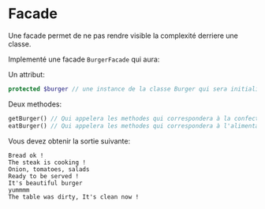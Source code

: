 # Facade

Une facade permet de ne pas rendre visible la complexité derriere une classe.

Implementé une facade `BurgerFacade` qui aura:

Un attribut:
```php
protected $burger // une instance de la classe Burger qui sera initialisé au constructeur
```

Deux methodes:
```php
getBurger() // Qui appelera les methodes qui correspondera à la confection d'un burger
eatBurger() // Qui appelera les methodes qui correspondera à l'alimentation d'un burger
```

Vous devez obtenir la sortie suivante:
```
Bread ok !
The steak is cooking !
Onion, tomatoes, salads
Ready to be served !
It's beautiful burger
yummmm
The table was dirty, It's clean now !
```